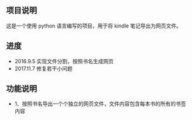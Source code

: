 ## 项目说明

这是一个使用 python 语言编写的项目，用于将 kindle 笔记导出为网页文件。

## 进度

- 2016.9.5    实现文件分割，按照书名生成网页
- 2017.11.7   修复若干小问题

## 功能说明

- 1、按照书名导出一个个独立的网页文件，文件内容包含每本书的所有的书签内容
